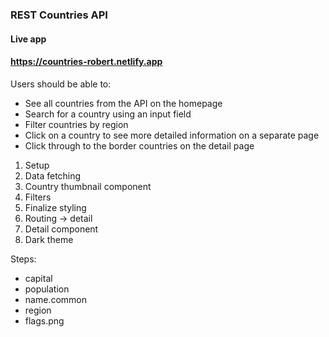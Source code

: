 
### REST Countries API 

#### Live app
#### https://countries-robert.netlify.app

Users should be able to:


* See all countries from the API on the 
homepage
* Search for a country using an input field
* Filter countries by region
* Click on a country to see more detailed information on a separate page
* Click through to the border countries on the detail page

1. Setup
2. Data fetching
3. Country thumbnail component
4. Filters
5. Finalize styling
6. Routing -> detail
7. Detail component
8. Dark theme 


Steps:
- capital
- population
 - name.common
- region
- flags.png